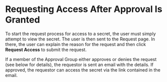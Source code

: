 [title]: # (Requesting Access After Approval Is Granted)
[tags]: # (Requesting Access After Approval Is Granted)
[priority]: # (30)

# Requesting Access After Approval Is Granted

To start the request process for access to a secret, the user must simply attempt to view the secret. The user is then sent to the Request page. In there, the user can explain the reason for the request and then click **Request Access** to submit the request.

If a member of the Approval Group either approves or denies the request (see below for details), the requestor is sent an email with the details. If approved, the requestor can access the secret via the link contained in the email.
